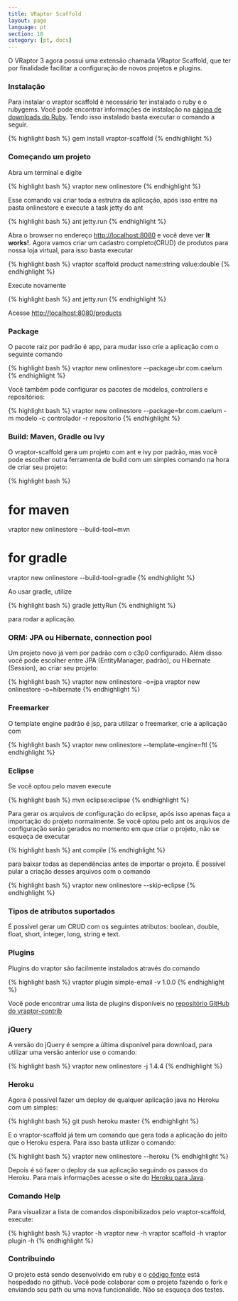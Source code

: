 ```yaml
---
title: VRaptor Scaffold
layout: page
language: pt
section: 18
category: [pt, docs]
---
```


O VRaptor 3 agora possui uma extensão chamada VRaptor Scaffold, que ter por finalidade facilitar a configuração de novos projetos e plugins.

<h3>Instalação</h3>

Para instalar o vraptor scaffold é necessário ter instalado o ruby e o rubygems. Você pode encontrar informações de instalação na <a href="http://www.ruby-lang.org/pt/downloads">página de downloads do Ruby</a>. Tendo isso instalado basta executar o comando a seguir.

{% highlight bash %}
gem install vraptor-scaffold
{% endhighlight %}

<h3>Começando um projeto</h3>

Abra um terminal e digite

{% highlight bash %}
vraptor new onlinestore
{% endhighlight %}

Esse comando vai criar toda a estrutra da aplicação, após isso entre na pasta onlinestore e execute a task jetty do ant

{% highlight bash %}
ant jetty.run
{% endhighlight %}

Abra o browser no endereço <a href="http://localhost:8080">http://localhost:8080</a> e você deve ver <strong>It works!</strong>.
Agora vamos criar um cadastro completo(CRUD) de produtos para nossa loja virtual, para isso basta executar

{% highlight bash %}
vraptor scaffold product name:string value:double
{% endhighlight %}

Execute novamente

{% highlight bash %}
ant jetty.run
{% endhighlight %}

Acesse <a href="http://localhost:8080/products">http://localhost:8080/products</a>

<h3>Package</h3>
O pacote raiz por padrão é app, para mudar isso crie a aplicação com o seguinte comando

{% highlight bash %}
vraptor new onlinestore --package=br.com.caelum
{% endhighlight %}

Você também pode configurar os pacotes de modelos, controllers e repositórios:

{% highlight bash %}
vraptor new onlinestore --package=br.com.caelum -m modelo -c controlador -r repositorio
{% endhighlight %}

<h3>Build: Maven, Gradle ou Ivy</h3>

O vraptor-scaffold gera um projeto com ant e ivy por padrão, mas você pode escolher outra ferramenta de build com um simples comando na hora de criar seu projeto:

{% highlight bash %}
# for maven
vraptor new onlinestore --build-tool=mvn

# for gradle
vraptor new onlinestore --build-tool=gradle
{% endhighlight %}

Ao usar gradle, utilize

{% highlight bash %}
gradle jettyRun
{% endhighlight %}

para rodar a aplicação.

<h3>ORM: JPA ou Hibernate, connection pool</h3>

Um projeto novo já vem por padrão com o c3p0 configurado. Além disso você pode escolher entre JPA (EntityManager, padrão), ou Hibernate (Session), ao criar seu projeto:

{% highlight bash %}
vraptor new onlinestore -o=jpa
vraptor new onlinestore -o=hibernate
{% endhighlight %}

<h3>Freemarker</h3>
O template engine padrão é jsp, para utilizar o freemarker, crie a aplicação com

{% highlight bash %}
vraptor new onlinestore --template-engine=ftl
{% endhighlight %}

<h3>Eclipse</h3>

Se você optou pelo maven execute

{% highlight bash %}
mvn eclipse:eclipse
{% endhighlight %}

Para gerar os arquivos de configuração do eclipse, após isso apenas faça a importação do projeto normalmente.
Se você optou pelo ant os arquivos de configuração serão gerados no momento em que criar o projeto, não se esqueça de executar

{% highlight bash %}
ant compile
{% endhighlight %}

para baixar todas as dependências antes de importar o projeto.
É possível pular a criação desses arquivos com o comando

{% highlight bash %}
vraptor new onlinestore --skip-eclipse
{% endhighlight %}

<h3>Tipos de atributos suportados</h3>

É possível gerar um CRUD com os seguintes atributos: boolean, double, float, short, integer, long, string e text.

<h3>Plugins</h3>

Plugins do vraptor são facilmente instalados através do comando

{% highlight bash %}
vraptor plugin simple-email -v 1.0.0
{% endhighlight %}

Você pode encontrar uma lista de plugins disponíveis no <a href="https://github.com/caelum/vraptor-contrib">repositório GitHub do vraptor-contrib</a>

<h3>jQuery</h3>

A versão do jQuery é sempre a última disponível para download, para utilizar uma versão anterior use o comando:

{% highlight bash %}
vraptor new onlinestore -j 1.4.4
{% endhighlight %}

<h3>Heroku</h3>

Agora é possível fazer um deploy de qualquer aplicação java no Heroku com um simples:

{% highlight bash %}
git push heroku master
{% endhighlight %}

E o vraptor-scaffold já tem um comando que gera toda a aplicação do jeito que o Heroku espera. Para isso basta utilizar o comando:

{% highlight bash %}
vraptor new onlinestore --heroku
{% endhighlight %}

Depois é só fazer o deploy da sua aplicação seguindo os passos do Heroku. Para mais informações acesse o site do <a href="http://www.heroku.com/java">Heroku para Java</a>.

<h3>Comando Help</h3>

Para visualizar a lista de comandos disponibilizados pelo vraptor-scaffold, execute:

{% highlight bash %}
vraptor -h
vraptor new -h 
vraptor scaffold -h 
vraptor plugin -h
{% endhighlight %}

<h3>Contribuindo</h3>

O projeto está sendo desenvolvido em ruby e o <a href="https://github.com/caelum/vraptor-scaffold">código fonte</a> está hospedado no github. Você pode colaborar com o projeto fazendo o fork e enviando seu path ou uma nova funcionalide. Não se esqueça dos testes.
